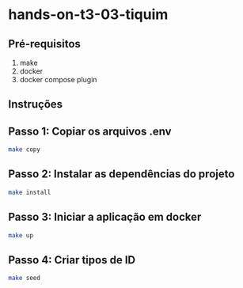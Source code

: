 # hands-on-t3-03-tiquim

## Pré-requisitos
1. make 
2. docker 
3. docker compose plugin


## Instruções

## Passo 1: Copiar os arquivos .env 
```bash
make copy
```

## Passo 2: Instalar as dependências do projeto
```bash
make install
```

## Passo 3: Iniciar a aplicação em docker
```bash
make up
```

## Passo 4: Criar tipos de ID
```bash
make seed
```